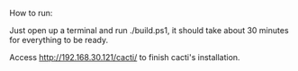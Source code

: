 How to run: 

Just open up a terminal and run ./build.ps1, it should take about 30 minutes for everything to be ready.

Access http://192.168.30.121/cacti/ to finish cacti's installation.
